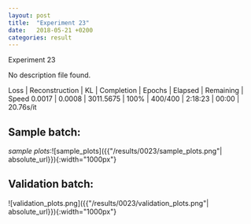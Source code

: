 ```yaml
---
layout: post
title:  "Experiment 23"
date:   2018-05-21 +0200
categories: result
---
```

Experiment 23

No description file found.

Loss | Reconstruction | KL | Completion | Epochs | Elapsed | Remaining | Speed
0.0017 | 0.0008 | 3011.5675 | 100% | 400/400 | 2:18:23 | 00:00 | 20.76s/it



## **Sample batch**:

_sample plots_:![sample_plots]({{"/results/0023/sample_plots.png"| absolute_url}}){:width="1000px"}

## **Validation batch**:

![validation_plots.png]({{"/results/0023/validation_plots.png"| absolute_url}}){:width="1000px"}

